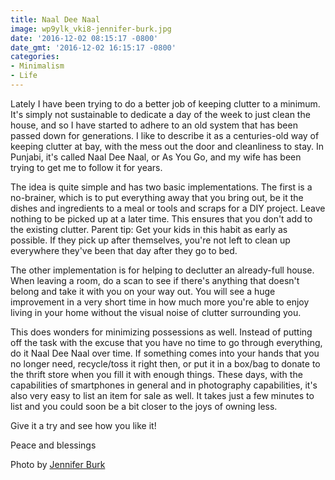 ```yaml
---
title: Naal Dee Naal
image: wp9ylk_vki8-jennifer-burk.jpg
date: '2016-12-02 08:15:17 -0800'
date_gmt: '2016-12-02 16:15:17 -0800'
categories:
- Minimalism
- Life
---
```

<p>Lately I have been trying to do a better job of keeping clutter to a minimum. It's simply not sustainable to dedicate a day of the week to just clean the house, and so I have started to adhere to an old system that has been passed down for generations. I like to describe it as a centuries-old way of keeping clutter at bay, with the mess out the door and cleanliness to stay. In Punjabi, it's called Naal Dee Naal, or As You Go, and my wife has been trying to get me to follow it for years.</p>
<p>The idea is quite simple and has two basic implementations. The first is a no-brainer, which is to put everything away that you bring out, be it the dishes and ingredients to a meal or tools and scraps for a DIY project. Leave nothing to be picked up at a later time. This ensures that you don't add to the existing clutter. Parent tip: Get your kids in this habit as early as possible. If they pick up after themselves, you're not left to clean up everywhere they've been that day after they go to bed.</p>
<p>The other implementation is for helping to declutter an already-full house. When leaving a room, do a scan to see if there's anything that doesn't belong and take it with you on your way out. You will see a huge improvement in a very short time in how much more you're able to enjoy living in your home without the visual noise of clutter surrounding you.</p>
<p>This does wonders for minimizing possessions as well. Instead of putting off the task with the excuse that you have no time to go through everything, do it Naal Dee Naal over time. If something comes into your hands that you no longer need, recycle/toss it right then, or put it in a box/bag to donate to the thrift store when you fill it with enough things. These days, with the capabilities of smartphones in general and in photography capabilities, it's also very easy to list an item for sale as well. It takes just a few minutes to list and you could soon be a bit closer to the joys of owning less.</p>
<p>Give it a try and see how you like it!</p>
<p>Peace and blessings</p>
<p>Photo by <a href="https://unsplash.com/photos/wP9yLk_VKI8" target="_blank">Jennifer Burk</a></p>
